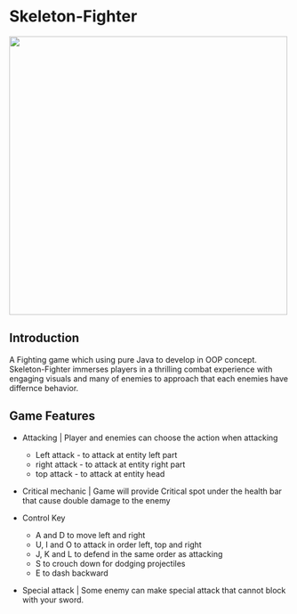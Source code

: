 # Skeleton-Fighter

<img src="https://drive.google.com/uc?id=1roHBxk-_fFYQ7LFX1WZC6UyVYmvT2rci" width="500">

## Introduction
A Fighting game which using pure Java to develop in OOP concept. Skeleton-Fighter immerses players in a thrilling combat experience with engaging visuals and many of enemies to approach that each enemies have differnce behavior.

## Game Features
- Attacking | Player and enemies can choose the action when attacking
  
  - Left attack - to attack at entity left part
  - right attack - to attack at entity right part
  - top attack - to attack at entity head

- Critical mechanic | Game will provide Critical spot under the health bar that cause double damage to the enemy

- Control Key
  - A and D to move left and right
  - U, I and O to attack in order left, top and right
  - J, K and L to defend in the same order as attacking
  - S to crouch down for dodging projectiles
  - E to dash backward

- Special attack | Some enemy can make special attack that cannot block with your sword.
